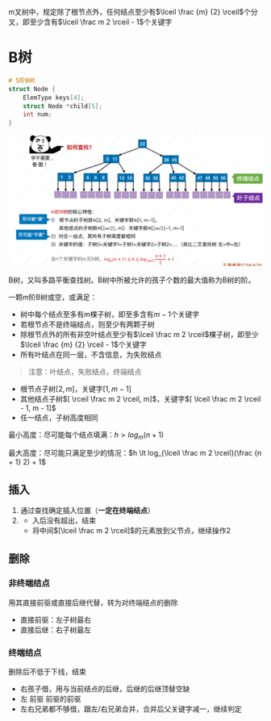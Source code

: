 m叉树中，规定除了根节点外，任何结点至少有$\lceil \frac {m} {2} \rceil$个分叉，即至少含有$\lceil \frac m 2 \rceil - 1$个关键字

# B树

```cpp
# 5阶B树
struct Node {
	ElemType keys[4];
	struct Node *child[5];
	int num;
}
```

![image-20240320094053436](B_Bplus.assets/image-20240320094053436.png)

B树，又叫多路平衡查找树。B树中所被允许的孩子个数的最大值称为B树的阶。

一颗$m$阶B树或空，或满足：

- 树中每个结点至多有$m$棵子树，即至多含有$m - 1$个关键字
- 若根节点不是终端结点，则至少有两颗子树
- 除根节点外的所有非空叶结点至少有$\lceil \frac m 2 \rceil$棵子树，即至少$\lceil \frac {m} {2} \rceil - 1$个关键字
- 所有叶结点在同一层，不含信息，为失败结点

> 注意：叶结点，失败结点，终端结点



- 根节点子树$[2, m]$，关键字$[1, m - 1]$
- 其他结点子树$[ \rceil \frac m 2 \rceil, m]$，关键字$[ \lceil \frac m 2 \rceil - 1, m - 1]$
- 任一结点，子树高度相同



最小高度：尽可能每个结点填满：$h \gt log_{m}(n + 1)$

最大高度：尽可能只满足至少的情况：$h \lt log_{\lceil \frac m 2 \rceil}(\frac {n + 1} 2) + 1$



## 插入

1. 通过查找确定插入位置（**一定在终端结点**）
2. - 入后没有超出，结束
   - 将中间$[\lceil \frac m 2 \rceil]$的元素放到父节点，继续操作2



## 删除

### 非终端结点

用其直接前驱或直接后继代替，转为对终端结点的删除

- 直接前驱：左子树最右
- 直接后继：右子树最左

### 终端结点

删除后不低于下线，结束

- 右孩子借，用与当前结点的后继，后继的后继顶替空缺
- 左                                            前驱 前驱的前驱
- 左右兄弟都不够借，跟左/右兄弟合并，合并后父关键字减一，继续判定

